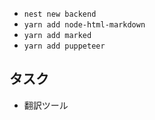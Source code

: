 
- `nest new backend`
- `yarn add node-html-markdown`
- `yarn add marked`
- `yarn add puppeteer`


## タスク
- 翻訳ツール